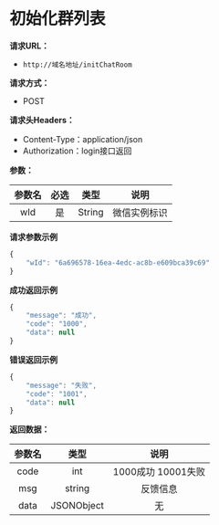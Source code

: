 # 初始化群列表

**请求URL：**

* `http://域名地址/initChatRoom`

**请求方式：**

* POST 

**请求头Headers：**

* Content-Type：application/json
* Authorization：login接口返回

**参数：**

| 参数名 | 必选 | 类型 | 说明 |
| :---: | :---: | :---: | :---: |
| wId | 是 | String | 微信实例标识 |

**请求参数示例**

```javascript
{
    "wId": "6a696578-16ea-4edc-ac8b-e609bca39c69"
}
```

**成功返回示例**

```javascript
{
    "message": "成功",
    "code": "1000",
    "data": null
}
```

**错误返回示例**

```javascript
{
    "message": "失败",
    "code": "1001",
    "data": null
}
```

**返回数据：**

| 参数名 | 类型 | 说明 |
| :---: | :---: | :---: |
| code | int | 1000成功  10001失败 |
| msg | string | 反馈信息 |
| data | JSONObject | 无 |

